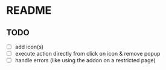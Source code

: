 # README

## TODO
- [ ] add icon(s)
- [ ] execute action directly from click on icon & remove popup
- [ ] handle errors (like using the addon on a restricted page)